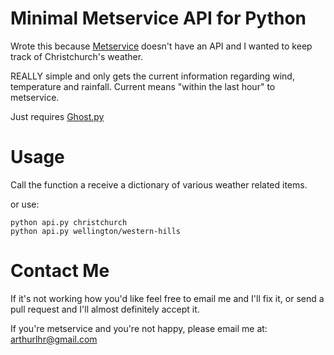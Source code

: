 Minimal Metservice API for Python
=================================

Wrote this because [Metservice](http://metservice.com) doesn't have an API
and I wanted to keep track of Christchurch's weather.

REALLY simple and only gets the current information regarding wind,
temperature and rainfall. Current means "within the last hour" to metservice.

Just requires [Ghost.py]('http://jeanphix.me/Ghost.py/')

Usage
=====

Call the function a receive a dictionary of various weather related items.

or use:

    python api.py christchurch
    python api.py wellington/western-hills

Contact Me
==========

If it's not working how you'd like feel free to email me and I'll fix it, or
send a pull request and I'll almost definitely accept it.

If you're metservice and you're not happy, please email me at: arthurlhr@gmail.com
